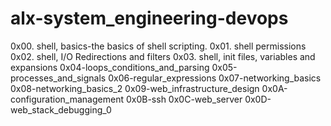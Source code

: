 # alx-system_engineering-devops
0x00. shell, basics-the basics of shell scripting. 
0x01. shell permissions
0x02. shell, I/O Redirections and filters
0x03. shell, init files, variables and expansions
0x04-loops_conditions_and_parsing
0x05-processes_and_signals
0x06-regular_expressions
0x07-networking_basics
0x08-networking_basics_2
0x09-web_infrastructure_design
0x0A-configuration_management
0x0B-ssh
0x0C-web_server
0x0D-web_stack_debugging_0
